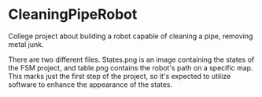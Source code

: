 # CleaningPipeRobot
College project about building a robot capable of cleaning a pipe, removing metal junk.

There are two different files. States.png is an image containing the states of the FSM project, and table.png contains the robot's path on a specific map. This marks just the first step of the project, so it's expected to utilize software to enhance the appearance of the states.
